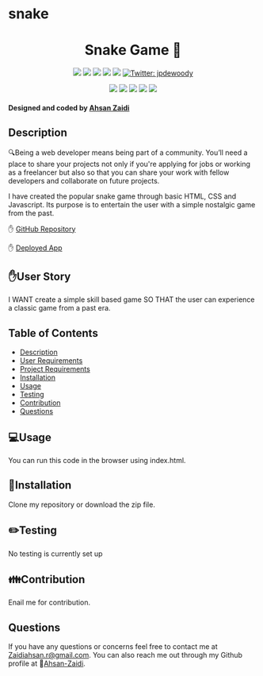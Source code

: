 # snake

<h1 align="center"> Snake Game 👋</h1>
  
<p align="center">
    <img src="https://img.shields.io/github/repo-size/jpd61/e-commerce-backend" />
    <img src="https://img.shields.io/github/languages/top/jpd61/e-commerce-backend"  />
    <img src="https://img.shields.io/github/issues/jpd61/e-commerce-backend" />
    <img src="https://img.shields.io/github/last-commit/jpd61/e-commerce-backend" >
    <a href="https://github.com/jpd61"><img src="https://img.shields.io/github/followers/jpd61?style=social" target="_blank" /></a>
    <a href="https://twitter.com/jpdewoody">
        <img alt="Twitter: jpdewoody" src="https://img.shields.io/twitter/follow/jpdewoody.svg?style=social" target="_blank" />
    </a>
</p>
  
<p align="center">
    <img src="https://img.shields.io/badge/Javascript-yellow" />
    <img src="https://img.shields.io/badge/express-orange" />
    <img src="https://img.shields.io/badge/Sequelize-blue"  />
    <img src="https://img.shields.io/badge/mySQL-blue"  />
    <img src="https://img.shields.io/badge/dotenv-green" />
</p>
   
<h4>Designed and coded by <a href="https://github.com/Ahsan-Zaidi">Ahsan Zaidi</a></h4> 


## Description

🔍Being a web developer means being part of a community. You’ll need a place to share your projects not only if you're applying for jobs or working as a freelancer but also so that you can share your work with fellow developers and collaborate on future projects.

I have created the popular snake game through basic HTML, CSS and Javascript. Its purpose is to entertain the user with a simple nostalgic game from the past.

✋ [GitHub Repository](https://github.com/Ahsan-Zaidi/snake)


✋ [Deployed App]()


## ✋User Story

I WANT create a simple skill based game SO THAT the user can experience a classic game from a past era.

## Table of Contents
- [Description](#description)
- [User Requirements](#user-requirements)
- [Project Requirements](#project-requirements)
- [Installation](#installation)
- [Usage](#usage)
- [Testing](#testing)
- [Contribution](#contribution)
- [Questions](#questions)

## 💻Usage
  
You can run this code in the browser using index.html.

## 💾Installation

Clone my repository or download the zip file.

## ✏️Testing

No testing is currently set up

## 👪Contribution

Enail me for contribution.

## Questions

 If you have any questions or concerns feel free to contact me at Zaidiahsan.r@gmail.com.
 You can also reach me out through my Github profile at  👋[Ahsan-Zaidi](https://github.com/Ahsan-Zaidi/).
